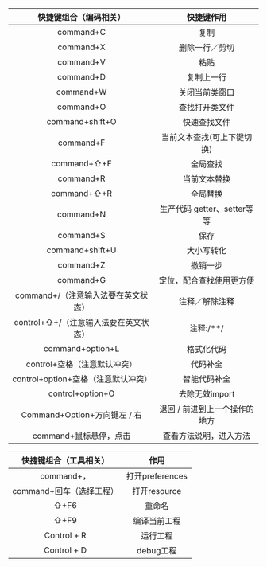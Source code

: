 |      **快捷键组合（编码相关）**       |        **快捷键作用**         |
| :-----------------------------------: | :---------------------------: |
|               command+C               |             复制              |
|               command+X               |        删除一行／剪切         |
|               command+V               |             粘贴              |
|               command+D               |          复制上一行           |
|               command+W               |        关闭当前类窗口         |
|               command+O               |        查找打开类文件         |
|            command+shift+O            |         快速查找文件          |
|               command+F               |  当前文本查找(可上下键切换)   |
|              command+⇧+F              |           全局查找            |
|               command+R               |         当前文本替换          |
|              command+⇧+R              |           全局替换            |
|               command+N               |  生产代码 getter、setter等等  |
|               command+S               |             保存              |
|            command+shift+U            |          大小写转化           |
|               command+Z               |           撤销一步            |
|               command+G               |   定位，配合查找使用更方便    |
|  command+/（注意输入法要在英文状态）  |        注释／解除注释         |
| control+⇧+/（注意输入法要在英文状态） |           注释:/**/           |
|           command+option+L            |          格式化代码           |
|     control+空格（注意默认冲突）      |           代码补全            |
|  control+option+空格（注意默认冲突）  |         智能代码补全          |
|           control+option+O            |        去除无效import         |
|     Command+Option+方向键左 / 右      | 退回 / 前进到上一个操作的地方 |
|        command+鼠标悬停，点击         |    查看方法说明，进入方法     |



| **快捷键组合（工具相关）** |    **作用**     |
| :------------------------: | :-------------: |
|         command+，         | 打开preferences |
|  command+回车（选择工程）  |  打开resource   |
|            ⇧+F6            |     重命名      |
|            ⇧+F9            |  编译当前工程   |
|        Control + R         |    运行工程     |
|        Control + D         |    debug工程    |